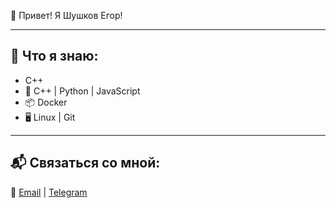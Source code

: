 👋 Привет! Я Шушков Егор!

---

## 💼 Что я знаю:
- C++ 
- 🧠 C++ | Python | JavaScript
- 📦 Docker
- 🖥️ Linux | Git 

---

## 📬 Связаться со мной:

📩 [Email](mailto:egorka44552014@gmail.com) |
[Telegram](https://t.me/azazzze1)
